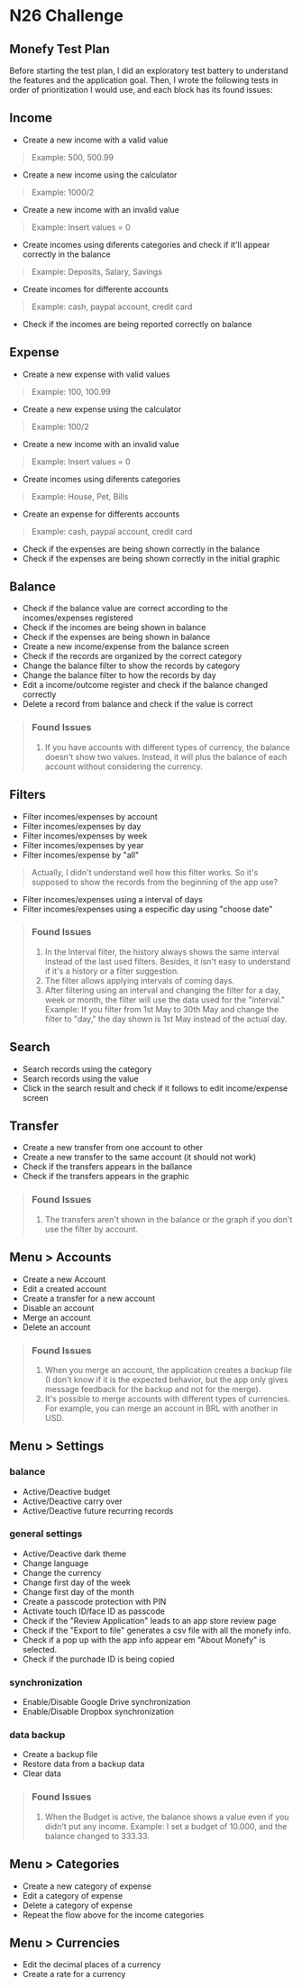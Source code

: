 # N26 Challenge
## Monefy Test Plan
Before starting the test plan, I did an exploratory test battery to understand the features and the application goal. Then, I wrote the following tests in order of prioritization I would use, and each block has its found issues:

Income
---------
- Create a new income with a valid value
> Example: 500, 500.99
- Create a new income using the calculator
> Example: 1000/2
- Create a new income with an invalid value
> Example: Insert values = 0
- Create incomes using diferents categories and check if it'll appear correctly in the balance 
> Example: Deposits, Salary, Savings
- Create incomes for differente accounts 
> Example: cash, paypal account, credit card
- Check if the incomes are being reported correctly on balance

Expense
---------
- Create a new expense with valid values
> Example: 100, 100.99
- Create a new expense using the calculator
> Example: 100/2
- Create a new income with an invalid value
> Example: Insert values = 0
- Create incomes using diferents categories
> Example: House, Pet, Bills
- Create an expense for differents accounts
> Example: cash, paypal account, credit card
- Check if the expenses are being shown correctly in the balance
- Check if the expenses are being shown correctly in the initial graphic 

Balance
---------
- Check if the balance value are correct according to the incomes/expenses registered
- Check if the incomes are being shown in balance
- Check if the expenses are being shown in balance
- Create a new income/expense from the balance screen
- Check if the records are organized by the correct category
- Change the balance filter to show the records by category
- Change the balance filter to how the records by day
- Edit a income/outcome register and check if the balance changed correctly
- Delete a record from balance and check if the value is correct 
> ### Found Issues
> 1. If you have accounts with different types of currency, the balance doesn't show two values. Instead, it will plus the balance of each account without considering the currency. 

Filters
----------
- Filter incomes/expenses by account
- Filter incomes/expenses by day
- Filter incomes/expenses by week
- Filter incomes/expenses by year
- Filter incomes/expense by "all" 
> Actually, I didn't understand well how this filter works. So it's supposed to show the records from the beginning of the app use? 
- Filter incomes/expenses using a interval of days
- Filter incomes/expenses using a especific day using "choose date"
> ### Found Issues
> 1. In the Interval filter, the history always shows the same interval instead of the last used filters. Besides, it isn't easy to understand if it's a history or a filter suggestion. 
> 2. The filter allows applying intervals of coming days.
> 3. After filtering using an interval and changing the filter for a day, week or month, the filter will use the data used for the "interval." Example: If you filter from 1st May to 30th May and change the filter to "day," the day shown is 1st May instead of the actual day.

Search
----------
- Search records using the category
- Search records using the value
- Click in the search result and check if it follows to edit income/expense screen

Transfer
----------
- Create a new transfer from one account to other
- Create a new transfer to the same account (it should not work)
- Check if the transfers appears in the ballance
- Check if the transfers appears in the graphic
> ### Found Issues
> 1. The transfers aren't shown in the balance or the graph if you don't use the filter by account.

Menu > Accounts
-----------------
- Create a new Account
- Edit a created account
- Create a transfer for a new account
- Disable an account
- Merge an account
- Delete an account
> ### Found Issues
> 1. When you merge an account, the application creates a backup file (I don't know if it is the expected behavior, but the app only gives message feedback for the backup and not for the merge).
> 2. It's possible to merge accounts with different types of currencies. For example, you can merge an account in BRL with another in USD.

Menu > Settings
-----------
### balance
- Active/Deactive budget
- Active/Deactive carry over
- Active/Deactive future recurring records
### general settings
- Active/Deactive dark theme
- Change language
- Change the currency 
- Change first day of the week 
- Change first day of the month
- Create a passcode protection with PIN 
- Activate touch ID/face ID as passcode 
- Check if the "Review Application" leads to an app store review page
- Check if the "Export to file" generates a csv file with all the monefy info. 
- Check if a pop up with the app info appear em "About Monefy" is selected. 
- Check if the purchade ID is being copied 
### synchronization
- Enable/Disable Google Drive synchronization
- Enable/Disable Dropbox synchronization
### data backup 
- Create a backup file
- Restore data from a backup data
- Clear data
> ### Found Issues
> 1. When the Budget is active, the balance shows a value even if you didn't put any income. Example: I set a budget of 10.000, and the balance changed to 333.33. 

Menu > Categories
-------------------
- Create a new category of expense 
- Edit a category of expense
- Delete a category of expense
- Repeat the flow above for the income categories

Menu > Currencies
-------------------
- Edit the decimal places of a currency
- Create a rate for a currency